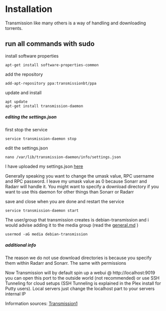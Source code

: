 # Installation 
Transmission like many others is a way of handling and downloading torrents. 

## run all commands with sudo 

install software properties
```
apt-get install software-properties-common
```

add the repository 
```
add-apt-repository ppa:transmissionbt/ppa
```

update and install
```
apt update
apt-get install transmission-daemon
```

##### editing the settings.json
first stop the service
```
service transmission-daemon stop
```

edit the settings.json
```
nano /var/lib/transmission-daemon/info/settings.json
```
I have uploaded my settings.json [here](/var/lib/transmission-daemon/info/settings.json)

Generally speaking you want to change the umask value, RPC username and RPC password. I leave my umask value as 0 because Sonarr and Radarr will handle it. You might want to specify a download directory if you want to use this daemon for other things than Sonarr or Radarr

save and close when you are done and restart the service
```
service transmission-daemon start
```

The user/group that transmission creates is debian-transmission and i would advise adding it to the media group (read the [general.md](/general.md) )
```
usermod -aG media debian-transmission
```
##### additional info

The reason we do not use download directories is because you specify them within Radarr and Sonarr. The same with permissions

Now Transmission will by default spin up a webui @ http://localhost:9019 you can open this port to the outside world (not recommended) or use SSH Tunneling for cloud setups (SSH Tunneling is explained in the Plex install for Putty users). Local servers just change the localhost part to your servers internal IP


Information sources: [Transmission1](https://help.ubuntu.com/community/TransmissionHowTo#Installation)
